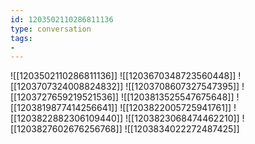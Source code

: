 ```yaml
---
id: 1203502110286811136
type: conversation
tags:
- 
---
```

![[1203502110286811136]]
![[1203670348723560448]]
![[1203707324008824832]]
![[1203708607327547395]]
![[1203727659219521536]]
![[1203813525547675648]]
![[1203819877414256641]]
![[1203822005725941761]]
![[1203822882306109440]]
![[1203823068474462210]]
![[1203827602676256768]]
![[1203834022272487425]]

